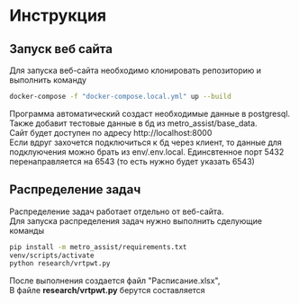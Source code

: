 # Инструкция
## Запуск веб сайта
Для запуска веб-сайта необходимо клонировать репозиторию и выполнить команду
```sh
docker-compose -f "docker-compose.local.yml" up --build
```
Программа автоматический создаст необходимые данные в postgresql. Также добавит тестовые данные в бд из metro_assist/base_data.<br>
Сайт будет доступен по адресу http://localhost:8000 <br>
Если вдруг захочется подключиться к бд через клиент, то данные для подклуючения можно брать из env/.env.local. Единсвтенное порт 5432 перенаправляется на 6543 (то есть нужно будет указать 6543)
## Распределение задач
Распределение задач работает отдельно от веб-сайта. <br>
Для запуска распределения задач нужно выполнить сделующие команды
```sh
pip install -m metro_assist/requirements.txt
venv/scripts/activate
python research/vrtpwt.py
```
После выполнения создается файл "Расписание.xlsx", <br>
В файле <b>research/vrtpwt.py</b> берутся составляется 

 
